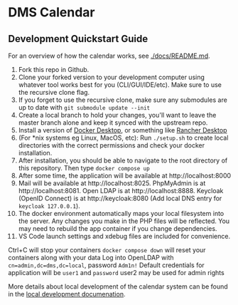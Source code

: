 # DMS Calendar

## Development Quickstart Guide

For an overview of how the calendar works, see [./docs/README.md](./docs/README.md).

1. Fork this repo in Github.
2. Clone your forked version to your development computer using whatever tool works best for you (CLI/GUI/IDE/etc). Make sure to use the recursive clone flag.
3. If you forget to use the recursive clone, make sure any submodules are up to date with `git submodule update --init`
4. Create a local branch to hold your changes, you'll want to leave the master branch alone and keep it synced with the upstream repo.
5. Install a version of [Docker Desktop](https://www.docker.com/products/docker-desktop/), or something like [Rancher Desktop](https://rancherdesktop.io/)
6. (For *nix systems eg Linux, MacOS, etc): Run `./setup.sh` to create local directories with the correct permissions and check your docker installation.
7. After installation, you should be able to navigate to the root directory of this repository. Then type `docker compose up`
8. After some time, the application will be available at http://localhost:8000
9. Mail will be available at http://localhost:8025. PhpMyAdmin is at http://localhost:8081. Open LDAP is at http://localhost:8888. Keycloak (OpenID Connect) is at http://keycloak:8080 (Add local DNS entry for `keycloak 127.0.0.1`).
10. The docker environment automatically maps your local filesystem into the server. Any changes you make in the PHP files will be reflected. You may need to rebuild the app container if you change dependencies.
11. VS Code launch settings and xdebug files are included for convenience.

Ctrl+C will stop your containers
`docker compose down` will reset your containers along with your data
Log into OpenLDAP with `cn=admin,dc=dms,dc=local`, password `Adm1n!`
Default credentials for application will be `user1` and `password`
user2 may be used for admin rights

More details about local development of the calendar system can be found in the [local development documenation](docs/local-dev.md).
